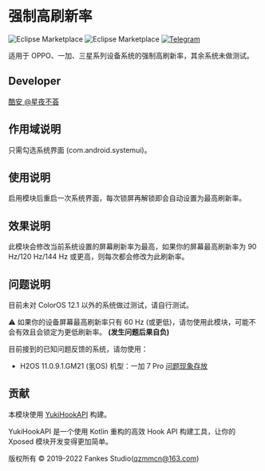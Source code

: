 # 强制高刷新率

![Eclipse Marketplace](https://img.shields.io/badge/license-AGPL3.0-blue)
![Eclipse Marketplace](https://img.shields.io/badge/version-v1.0-green)
[![Telegram](https://img.shields.io/badge/Follow-Telegram-blue.svg?logo=telegram)](https://t.me/XiaofangInternet)

适用于 OPPO、一加、三星系列设备系统的强制高刷新率，其余系统未做测试。

## Developer

[酷安 @星夜不荟](http://www.coolapk.com/u/876977)

## 作用域说明

只需勾选系统界面 (com.android.systemui)。

## 使用说明

启用模块后重启一次系统界面，每次锁屏再解锁即会自动设置为最高刷新率。

## 效果说明

此模块会修改当前系统设置的屏幕刷新率为最高，如果你的屏幕最高刷新率为 90 Hz/120 Hz/144 Hz 或更高，则每次都会修改为此刷新率。

## 问题说明

目前未对 ColorOS 12.1 以外的系统做过测试，请自行测试。

⚠️ 如果你的设备屏幕最高刷新率只有 60 Hz (或更低)，请勿使用此模块，可能不会有效且会锁定为更低刷新率。 **(发生问题后果自负)**

目前接到的已知问题反馈的系统，请勿使用：

- H2OS 11.0.9.1.GM21 (氢OS) 机型：一加 7 Pro [问题现象存放](https://www.aliyundrive.com/s/42rc85DwFT7)

## 贡献

本模块使用 [YukiHookAPI](https://github.com/fankes/YukiHookAPI) 构建。

YukiHookAPI 是一个使用 Kotlin 重构的高效 Hook API 构建工具，让你的 Xposed 模块开发变得更加简单。

版权所有 © 2019-2022 Fankes Studio(qzmmcn@163.com)
